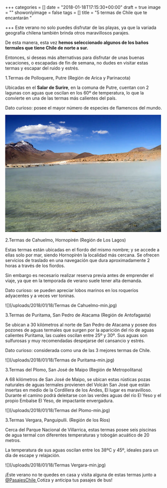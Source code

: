 +++
categories = []
date = "2018-01-18T17:15:30+00:00"
draft = true
image = ""
showonlyimage = false
tags = []
title = "5 termas de Chile que te encantarán "

+++
Este verano no solo puedes disfrutar de las playas, ya que la variada geografía chilena también brinda otros maravillosos parajes. 

De esta manera, esta vez **hemos seleccionado algunos de los baños termales que tiene Chile de norte a sur.** 

Entonces, si deseas más alternativas para disfrutar de unas buenas vacaciones, o escapadas de fin de semana, no dudes en visitar estas termas y escapar del ruido y estrés. 

1.Termas de Polloquere, Putre (Región de Arica y Parinacota)

Ubicadas en el **Salar de Surire**, en la comuna de Putre, cuentan con 2 lagunas con aguas que oscilan en los 60º de temperatura, lo que la convierte en una de las termas más calientes del país. 

Dato curioso: posee el mayor número de especies de flamencos del mundo.

![](/uploads/2018/01/18/polloquere-min.jpg)

2.Termas de Cahuelmo, Hornopirén (Región de Los Lagos)

   Estas termas están ubicadas en el fiordo del mismo nombre; y se accede a ellas solo por mar, siendo Hornopirén la localidad más cercana. Se ofrecen servicios de traslado en una navegación que dura aproximadamente 2 horas a través de los fiordos. 

   Sin embargo es necesario realizar reserva previa antes de emprender el viaje, ya que en la temporada de verano suele tener alta demanda. 

Dato curioso: se pueden apreciar lobos marinos en los roqueríos adyacentes y  a veces ver toninas. 

![](/uploads/2018/01/18/Termas de Cahuelmo-min.jpg)

3.Termas de Puritama, San Pedro de Atacama (Región de Antofagasta)

   Se ubican a 30 kilómetros al norte de San Pedro de Atacama y posee dos pozones de aguas termales que surgen por la aparición del río de aguas calientes Puritama, las cuales oscilan entre 25º y 30º. Sus aguas son sulfurosas y muy recomendadas despejarse del cansancio y estrés.

Dato curioso: considerada como una de las 3 mejores termas de Chile. 

![](/uploads/2018/01/18/Termas de Puritama-min.jpg)

3.Termas del Plomo, San José de Maipo (Región de Metropolitana)

   A 68 kilómetros de San José de Maipo, se ubican estas rústicas pozas naturales de aguas termales provienen del Volcán San José que están insertas en medio de la Cordillera de los Andes, El lugar es maravilloso. Durante el camino podrá deleitarse con las verdes aguas del río El Yeso y el propio Embalse El Yeso, de impactante envergadura.

![](/uploads/2018/01/18/Termas del Plomo-min.jpg)

3.Termas Vergara, Panguipulli. (Región de los Ríos)

   Cerca del Parque Nacional de Villarrica, estas termas posee seis piscinas de agua termal con diferentes temperaturas y tobogán acuático de 20 metros. 

   La temperatura de sus aguas oscilan entre los 38ºC y 45º, ideales para un día de escape y relajación. 

   ![](/uploads/2018/01/18/Termas Vergara-min.jpg)

  
¡Este verano no te quedes en casa y visita alguna de estas termas junto a [@PasajesChile ](https://www.pasajeschile.cl/#!/) Cotiza y anticipa tus pasajes de bus!